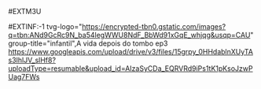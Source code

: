 
#EXTM3U

#EXTINF:-1 tvg-logo="https://encrypted-tbn0.gstatic.com/images?q=tbn:ANd9GcRc9N_ba54legWWU8NdF_BbWd91xGqE_whjqg&usqp=CAU" group-title="infantil",A vida depois do tombo ep3 https://www.googleapis.com/upload/drive/v3/files/15grpy_0HHdablnXUyTAs3IhlJV_slHf8?uploadType=resumable&upload_id=AIzaSyCDa_EQRVRd9iPs1tK1pKsoJzwPUag7FWs
